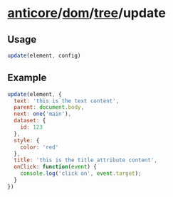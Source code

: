 # [anticore](../../../../../#reference)/[dom](../../#reference)/[tree](../#reference)/<a name="reference">update</a>

## Usage

```js
update(element, config)
```

## Example
```js
update(element, {
  text: 'this is the text content',
  parent: document.body,
  next: one('main'),
  dataset: {
    id: 123
  },
  style: {
    color: 'red'
  },
  title: 'this is the title attribute content',
  onClick: function(event) {
    console.log('click on', event.target);
  }
})
```
